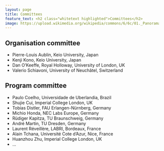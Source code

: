 ```yaml
---
layout: page
title: Committees
feature_text: <h2 class="whitetext highlighted">Committees</h2>
image: https://upload.wikimedia.org/wikipedia/commons/6/6c/01._Panorama_de_Lyon_pris_depuis_le_toit_de_la_Basilique_de_Fourvi%C3%A8re.jpg 
---
```


## Organisation committee

- Pierre-Louis Aublin, Keio University, Japan
- Kenji Kono, Keio University, Japan
- Dan O’Keeffe, Royal Holloway, University of London, UK
- Valerio Schiavoni, University of Neuchâtel, Switzerland

## Program committee

- Paulo Coelho, Universidade de Uberlandia, Brazil    
- Shujie Cui, Imperial College London, UK        
- Tobias Distler, FAU Erlangen-Nürnberg, Germany    
- Michio Honda, NEC Labs Europe, Germany        
- Rüdiger Kapitza, TU Braunschweig, Germany        
- André Martin, TU Dresden, Germany
- Laurent Réveillère, LABRI, Bordeaux, France        
- Alain Tchana, Université Cote d’Azur, Nice, France     
- Huanzhou Zhu, Imperial College London, UK        
- ...

